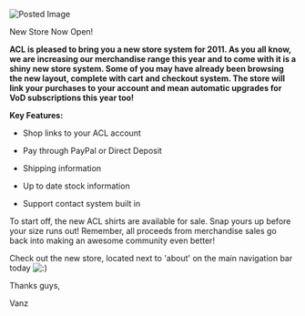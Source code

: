 ![Posted Image](http://i282.photobucket.com/albums/kk259/ilt12/newstore.jpg)





New Store Now Open!





**ACL is pleased to bring you a new store system for 2011. As you all know, we are increasing our merchandise range this year and to come with it is a shiny new store system. Some of you may have already been browsing the new layout, complete with cart and checkout system. The store will link your purchases to your account and mean automatic upgrades for VoD subscriptions this year too!**





**Key Features:**





- Shop links to your ACL account


- Pay through PayPal or Direct Deposit


- Shipping information


- Up to date stock information


- Support contact system built in





To start off, the new ACL shirts are available for sale. Snap yours up before your size runs out! Remember, all proceeds from merchandise sales go back into making an awesome community even better!





Check out the new store, located next to 'about' on the main navigation bar today 
![:)](http://www.aclpro.com.au/forums/public/style_emoticons/<#EMO_DIR#>/smile.gif)




Thanks guys,





Vanz